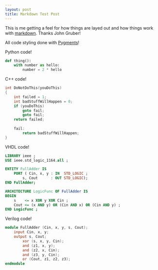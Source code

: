 ```yaml
---
layout: post
title: Markdown Test Post
---
```


This is me getting a feel for how things are layed out and how things work with 
<a href="http://daringfireball.net/projects/markdown/" target="_blank">markdown</a>. Thanks John Gruber!

<!--more-->

All code styling done with <a href="http://pygments.org" target="_blank">Pygments</a>! 


Python code!

```python
def thing():
	with number as hello:
		number = 2 * hello
```

C++ code!

```c++
int DoNotDoThis(youDoThis)
{
	int failed = 1;
	int badStuffWillHappen = 0;
	if (youDoThis)
		goto fail;
		goto fail;
	return failed;
	
	fail:
		return badStuffWillHappen;
}
```

VHDL code!

```vhdl
LIBRARY ieee ;
USE ieee.std_logic_1164.all ;

ENTITY FullAdder IS
	PORT ( Cin, x, y : IN  STD_LOGIC ;
		s, Cout 	 : OUT STD_LOGIC);
END FullAdder;

ARCHITECTURE LogicFunc OF FullAdder IS
BEGIN
	s 	 <= x XOR y XOR Cin ;
	Cout <= (x AND y) OR (Cin AND x) OR (Cin AND y) ;
END LogicFunc ;
```

Verilog code!

```verilog
module FullAdder (Cin, x, y, s, Cout);
	input Cin, x, y;
	output s, Cout;
		xor (s, x, y, Cin);
		and (z1, x, y);
		and (z2, x, Cin);
		and (z3, y, Cin);
		or (Cout, z1, z2, z3);
endmodule
```
